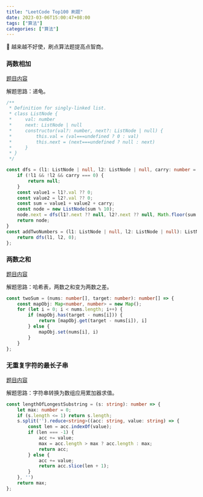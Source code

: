 ```yaml
---
title: "LeetCode Top100 刷题"
date: 2023-03-06T15:00:47+08:00
tags: ["算法"]
categories: ["算法"]
---
```


🧠 越来越不好使，刷点算法题提高点智商。   

<!--more-->

### 两数相加

[题目内容](https://leetcode.cn/problems/add-two-numbers/)  

解题思路：递龟。       

```ts
/**
 * Definition for singly-linked list.
 * class ListNode {
 *     val: number
 *     next: ListNode | null
 *     constructor(val?: number, next?: ListNode | null) {
 *         this.val = (val===undefined ? 0 : val)
 *         this.next = (next===undefined ? null : next)
 *     }
 * }
 */

const dfs = (l1: ListNode | null, l2: ListNode | null, carry: number = 0): ListNode => {
    if (!l1 && !l2 && carry === 0) {
        return null;
    }
    const value1 = l1?.val ?? 0;
    const value2 = l2?.val ?? 0;
    const sum = value1 + value2 + carry;
    const node = new ListNode(sum % 10);
    node.next = dfs(l1?.next ?? null, l2?.next ?? null, Math.floor(sum / 10));
    return node;
}
const addTwoNumbers = (l1: ListNode | null, l2: ListNode | null): ListNode | null => {
    return dfs(l1, l2, 0);
};
```


### 两数之和

[题目内容](https://leetcode.cn/problems/two-sum/)

解题思路：哈希表，两数之和变为两数之差。   

```ts
const twoSum = (nums: number[], target: number): number[] => {
    const mapObj: Map<number, number> = new Map();
    for (let i = 0; i < nums.length; i++) {
        if (mapObj.has(target - nums[i])) {
            return [mapObj.get(target - nums[i]), i]
        } else {
            mapObj.set(nums[i], i)
        }
    }
};
```

### 无重复字符的最长子串

[题目内容](https://leetcode.cn/problems/longest-substring-without-repeating-characters/)

解题思路：字符串转换为数组应用累加器求值。       

```ts
const lengthOfLongestSubstring = (s: string): number => {
    let max: number = 0;
    if (s.length <= 1) return s.length;
    s.split('').reduce<string>((acc: string, value: string) => {
        const len = acc.indexOf(value);
        if (len === -1) {
            acc += value;
            max = acc.length > max ? acc.length : max;
            return acc;
        } else {
            acc += value;
            return acc.slice(len + 1);
        }
    }, '')
    return max;
};
```